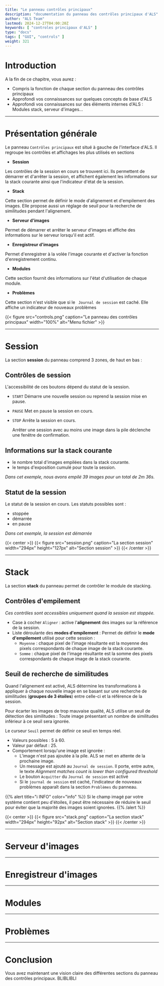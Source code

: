 ```yaml
---
title: "Le panneau contrôles principaux"
description: "documentation du panneau des contrôles principaux d'ALS"
author: "ALS Team"
lastmod: 2024-12-27T04:00:20Z
keywords: [ "controles principaux d'ALS" ]
type: "docs"
tags: [ "GUI", "controls" ]
weight: 321
---
```


# Introduction

A la fin de ce chapitre, vous aurez :

- Compris la fonction de chaque section du panneau des contrôles principaux
- Approfondi vos connaissances sur quelques concepts de base d'ALS
- Approfondi vos connaissances sur des éléments internes d'ALS : Modules stack, serveur d'images...

---

# Présentation générale

Le panneau `Contrôles principaux` est situé à gauche de l'interface d'ALS. Il regroupe les contrôles et affichages
les plus utilisés en sections

<div class="row">
  <div class="col-md-8">

- **Session**

Les contrôles de la session en cours se trouvent ici. Ils permettent de démarrer et d'arrêter la session, et affichent
également les informations sur la stack courante ainsi que l'indicateur d'état de la session.

- **Stack**

Cette section permet de définir le mode d'alignement et d'empilement des images. Elle propose aussi un réglage de seuil
pour la recherche de similitudes pendant l'alignement.

- **Serveur d'images**

Permet de démarrer et arrêter le serveur d'images et affiche des informations sur le serveur lorsqu'il est actif.

- **Enregistreur d'images**

Permet d'enregistrer à la volée l'image courante et d'activer la fonction d'enregistrement continu.

- **Modules**

Cette section fournit des informations sur l'état d'utilisation de chaque module.

- **Problèmes**

Cette section n'est visible que si le ` Journal de session` est caché. Elle affiche un indicateur de nouveaux problèmes

  </div>
  <div class="col-md-4 d-flex align-items-center justify-content-center">
    {{< figure src="controls.png" caption="Le panneau des contrôles principaux" width="100%" alt="Menu fichier" >}}
  </div>
</div>

--- 

# Session

La section **session** du panneau comprend 3 zones, de haut en bas :

<div class="row">
<div class="col-md-8">

## Contrôles de session

L'accessibilité de ces boutons dépend du statut de la session.

- `START` Démarre une nouvelle session ou reprend la session mise en pause.
- `PAUSE` Met en pause la session en cours.
- `STOP` Arrête la session en cours.

  Arrêter une session avec au moins une image dans la pile déclenche une fenêtre de confirmation.

## Informations sur la stack courante

- le nombre total d'images empilées dans la stack courante.
- le temps d'exposition cumulé pour toute la session.

_Dans cet exemple, nous avons empilé 39 images pour un total de 2m 36s._

## Statut de la session

Le statut de la session en cours. Les statuts possibles sont :

- stoppée
- démarrée
- en pause

_Dans cet exemple, la session est démarrée_

</div>
<div class="col-md-4 d-flex align-items-center justify-content-center">
{{< center >}}
{{< figure src="session.png"
caption="La section session"
width="294px"
height="127px"
alt="Section session" >}}
{{< /center >}}

</div>
</div>

---

# Stack

La section **stack** du panneau permet de contrôler le module de stacking.

<div class="row">
<div class="col-md-8">

## Contrôles d'empilement

_Ces contrôles sont accessibles uniquement quand la session est stoppée._

- Case à cocher `Aligner` : active l'**alignement** des images sur la référence de la session.
- Liste déroulante des **modes d'empilement** : Permet de définir le **mode d'empilement** utilisé pour cette session :
    - `Moyenne` : chaque pixel de l'image résultante est la moyenne des pixels correspondants de chaque image de la
      stack courante.
    - `Somme` : chaque pixel de l'image résultante est la somme des pixels correspondants de chaque image de la stack
      courante.

## Seuil de recherche de similitudes

Quand l'alignement est activé, ALS détermine les transformations à appliquer à chaque nouvelle image en se basant sur
une recherche de similitudes (**groupes de 3 étoiles**) entre celle-ci et la référence de la session.

Pour écarter les images de trop mauvaise qualité, ALS utilise un seuil de détection des similitudes : Toute image
présentant un nombre de similitudes inférieur à ce seuil sera ignorée.

Le curseur `Seuil` permet de définir ce seuil en temps réel.

- Valeurs possibles : 5 à 60.
- Valeur par défaut : 25.
- Comportement lorsqu'une image est ignorée :
    - L'image n'est pas ajoutée à la pile. ALS se met en attente de la prochaine image.
    - Un message est ajouté au `Journal de session`. Il porte, entre autre, le texte _Alignment matches count is lower
      than configured threshold_
    - Le bouton `Acquitter` du `Journal de session` est activé
    - Si le `journal de session` est caché, l'indicateur de nouveaux problèmes apparaît dans la section `Problèmes` du
      panneau.

{{% alert title="ℹ️ INFO" color="info" %}}
Si le champ imagé par votre système contient peu d'étoiles, il peut être nécessaire de réduire le seuil pour éviter que
la majorité des images soient ignorées.
{{% /alert %}}

</div>
<div class="col-md-4 d-flex align-items-center justify-content-center">
{{< center >}}
{{< figure src="stack.png"
caption="La section stack"
width="294px"
height="92px"
alt="Section stack" >}}
{{< /center >}}

</div>
</div>

---

# Serveur d'images

---

# Enregistreur d'images

---

# Modules

---

# Problèmes

---

# Conclusion

Vous avez maintenant une vision claire des différentes sections du panneau des contrôles principaux.
BLIBLIBLI
